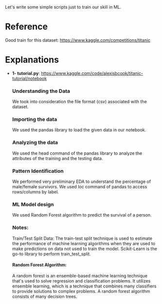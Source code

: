 Let's write some simple scripts just to train our skill in ML.

# Reference
Good train for this dataset:
https://www.kaggle.com/competitions/titanic

# Explanations
- **1- tutorial.py**:
    https://www.kaggle.com/code/alexisbcook/titanic-tutorial/notebook

    ### Understanding the Data
    We took into consideration the file format (csv) associated with the dataset.
    ### Importing the data
    We used the pandas library to load the given data in our notebook.
    ### Analyzing the data
    We used the head command of the pandas library to analyze the attributes of the training and the testing data.
    ### Pattern Identification
    We performed very preliminary EDA to understand the percentage of male/female survivors.
    We used loc command of pandas to access rows/columns by label.
    ### ML Model design
    We used Random Forest algorithm to predict the survival of a person.
    ### Notes:
    Train/Test Split Data: The train-test split technique is used to estimate the performance of machine learning   algorithms when they are used to make predictions on data not used to train the model. Scikit-Learn is the go-to  library to perform train_test_split.

    #### Random Forest Algorithm: 
    A random forest is an ensemble-based machine learning technique that's used to solve regression and classification problems. It utilizes ensemble learning, which is a technique that combines many classifiers to provide solutions to complex problems. A random forest algorithm consists of many decision trees.